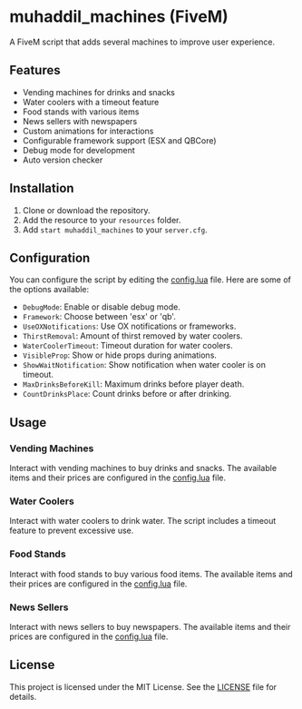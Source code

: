 # muhaddil_machines (FiveM)

A FiveM script that adds several machines to improve user experience.

## Features

- Vending machines for drinks and snacks
- Water coolers with a timeout feature
- Food stands with various items
- News sellers with newspapers
- Custom animations for interactions
- Configurable framework support (ESX and QBCore)
- Debug mode for development
- Auto version checker

## Installation

1. Clone or download the repository.
2. Add the resource to your `resources` folder.
3. Add `start muhaddil_machines` to your `server.cfg`.

## Configuration

You can configure the script by editing the [config.lua](config.lua) file. Here are some of the options available:

- `DebugMode`: Enable or disable debug mode.
- `Framework`: Choose between 'esx' or 'qb'.
- `UseOXNotifications`: Use OX notifications or frameworks.
- `ThirstRemoval`: Amount of thirst removed by water coolers.
- `WaterCoolerTimeout`: Timeout duration for water coolers.
- `VisibleProp`: Show or hide props during animations.
- `ShowWaitNotification`: Show notification when water cooler is on timeout.
- `MaxDrinksBeforeKill`: Maximum drinks before player death.
- `CountDrinksPlace`: Count drinks before or after drinking.

## Usage

### Vending Machines

Interact with vending machines to buy drinks and snacks. The available items and their prices are configured in the [config.lua](config.lua) file.

### Water Coolers

Interact with water coolers to drink water. The script includes a timeout feature to prevent excessive use.

### Food Stands

Interact with food stands to buy various food items. The available items and their prices are configured in the [config.lua](config.lua) file.

### News Sellers

Interact with news sellers to buy newspapers. The available items and their prices are configured in the [config.lua](config.lua) file.

## License

This project is licensed under the MIT License. See the [LICENSE](LICENSE) file for details.